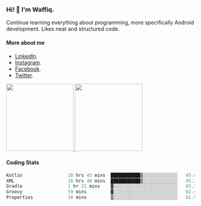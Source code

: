 ### Hi! 👋 I'm Waffiq.

Continue learning everything about programming, more specifically Android development. Likes neat and structured code.

#### More about me 
- [LinkedIn](https://www.linkedin.com/in/waffiq-aziz/).
- [Instagram](https://www.instagram.com/waffiqaziz/).
- [Facebook](https://web.facebook.com/WaffiqAziz/).
- [Twitter](https://twitter.com/AzizWaffiq).

<p align="left">
<a href="https://github.com/waffiqaziz">
  <img height="180em" src="https://github-readme-stats-eight-theta.vercel.app/api?username=waffiqaziz&show_icons=true&theme=algolia&include_all_commits=true&count_private=true"/>
  <img height="180em" src="https://github-readme-stats-eight-theta.vercel.app/api/top-langs/?username=waffiqaziz&layout=compact&langs_count=8&theme=algolia"/>
</a>
</p>

#### Coding Stats
<!--START_SECTION:waka-->

```rust
Kotlin                 18 hrs 45 mins  ███████████▒░░░░░░░░░░░░░   45.41 %
XML                    18 hrs 40 mins  ███████████▒░░░░░░░░░░░░░   45.23 %
Gradle                 1 hr 21 mins    ▓░░░░░░░░░░░░░░░░░░░░░░░░   03.31 %
Groovy                 59 mins         ▓░░░░░░░░░░░░░░░░░░░░░░░░   02.42 %
Properties             38 mins         ▒░░░░░░░░░░░░░░░░░░░░░░░░   01.56 %
```

<!--END_SECTION:waka-->
